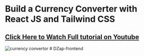 # Build a Currency Converter with React JS and Tailwind CSS
## [Click Here to Watch Full tutorial on Youtube](https://www.youtube.com/watch?v=Y1Q4XXXmVk4)

![currency convertor](https://github.com/piyush-eon/currency-converter/assets/51760520/17077560-f167-4291-aeb9-069f281f3406)
#   D Z a p - f r o n t e n d  
 